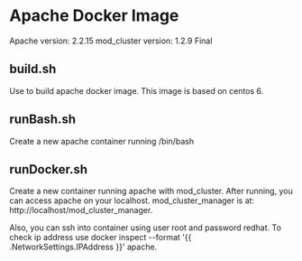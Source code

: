 # Apache Docker Image

Apache version: 2.2.15
mod_cluster version: 1.2.9 Final

## build.sh
Use to build apache docker image.
This image is based on centos 6.

## runBash.sh
Create a new apache container running /bin/bash

## runDocker.sh
Create a new container running apache with mod_cluster.
After running, you can access apache on your localhost.
mod_cluster_manager is at: http://localhost/mod_cluster_manager.

Also, you can ssh into container using user root and password redhat.
To check ip address use docker inspect --format '{{ .NetworkSettings.IPAddress }}' apache.
